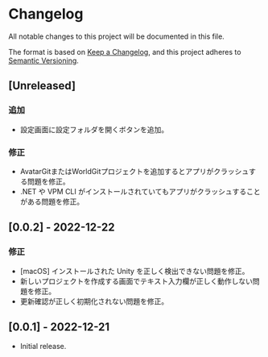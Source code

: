# Changelog

All notable changes to this project will be documented in this file.

The format is based on [Keep a Changelog](https://keepachangelog.com/en/1.0.0/),
and this project adheres to [Semantic Versioning](https://semver.org/spec/v2.0.0.html).

## [Unreleased]

### 追加

- 設定画面に設定フォルダを開くボタンを追加。

### 修正

- AvatarGitまたはWorldGitプロジェクトを追加するとアプリがクラッシュする問題を修正。
- .NET や VPM CLI がインストールされていてもアプリがクラッシュすることがある問題を修正。

## [0.0.2] - 2022-12-22

### 修正

- [macOS] インストールされた Unity を正しく検出できない問題を修正。
- 新しいプロジェクトを作成する画面でテキスト入力欄が正しく動作しない問題を修正。
- 更新確認が正しく初期化されない問題を修正。

## [0.0.1] - 2022-12-21

- Initial release.
